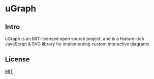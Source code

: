 # uGraph

## Intro
uGraph is an MIT-licensed open source project, and is a feature-rich JavaScript & SVG library for implementing custom interactive diagrams

## License
[MIT](https://opensource.org/licenses/MIT)
